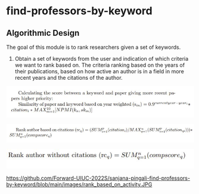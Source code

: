 # find-professors-by-keyword
Algorithmic Design
-----------------------------
The goal of this module is to rank researchers given a set of keywords.

1. Obtain a set of keywords from the user and indication of which criteria we want to rank based on. The criteria ranking based on the years of their publications, based on how active an author is in a field in more recent years and the citations of the author.

![alt text](https://github.com/Forward-UIUC-2022S/sanjana-pingali-find-professors-by-keyword/blob/main/images/equation_for_year_criteria.JPG)

![alt text](https://github.com/Forward-UIUC-2022S/sanjana-pingali-find-professors-by-keyword/blob/main/images/equation_for_citations.JPG)

![alt_text](https://github.com/Forward-UIUC-2022S/sanjana-pingali-find-professors-by-keyword/blob/main/images/without_citations.JPG)

https://github.com/Forward-UIUC-2022S/sanjana-pingali-find-professors-by-keyword/blob/main/images/rank_based_on_activity.JPG
